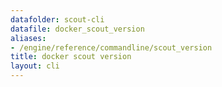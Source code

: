 ```yaml
---
datafolder: scout-cli
datafile: docker_scout_version
aliases:
- /engine/reference/commandline/scout_version
title: docker scout version
layout: cli
---
```


<!--
This page is automatically generated from Docker's source code. If you want to
suggest a change to the text that appears here, open a ticket in the source
repository on GitHub:

https://github.com/docker/scout-cli
-->
